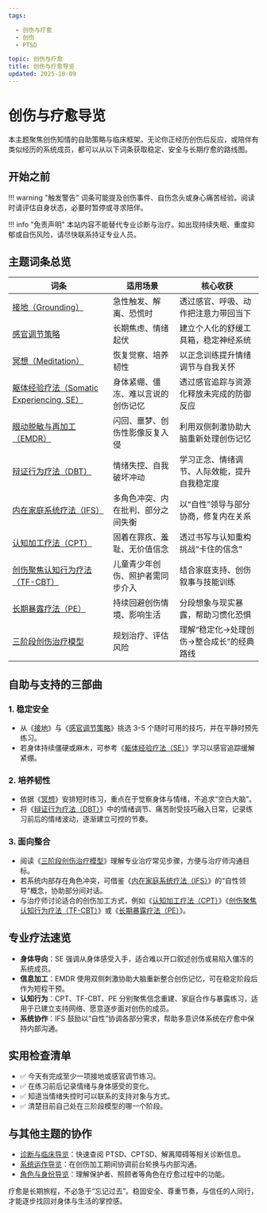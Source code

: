 ```yaml
---
tags:

  - 创伤与疗愈
  - 创伤
  - PTSD

topic: 创伤与疗愈
title: 创伤与疗愈导览
updated: 2025-10-09
---
```


# 创伤与疗愈导览

本主题聚焦创伤知情的自助策略与临床框架。无论你正经历创伤后反应，或陪伴有类似经历的系统成员，都可以从以下词条获取稳定、安全与长期疗愈的路线图。

## 开始之前

!!! warning "触发警告"
    词条可能提及创伤事件、自伤念头或身心痛苦经验。阅读时请评估自身状态，必要时暂停或寻求陪伴。

!!! info "免责声明"
    本站内容不能替代专业诊断与治疗。如出现持续失眠、重度抑郁或自伤风险，请尽快联系持证专业人员。

## 主题词条总览

| 词条 | 适用场景 | 核心收获 |
| --- | --- | --- |
| [接地（Grounding）](Grounding.md) | 急性触发、解离、恐慌时 | 透过感官、呼吸、动作把注意力带回当下 |
| [感官调节策略](Sensory-Regulation-Strategies.md) | 长期焦虑、情绪起伏 | 建立个人化的舒缓工具箱，稳定神经系统 |
| [冥想（Meditation）](Meditation.md) | 恢复觉察、培养韧性 | 以正念训练提升情绪调节与自我关怀 |
| [躯体经验疗法（Somatic Experiencing, SE）](Somatic-Experiencing-SE.md) | 身体紧绷、僵冻、难以言说的创伤记忆 | 透过感官追踪与资源化释放未完成的防御反应 |
| [眼动脱敏与再加工（EMDR）](Eye-Movement-Desensitization-Reprocessing-EMDR.md) | 闪回、噩梦、创伤性影像反复入侵 | 利用双侧刺激协助大脑重新处理创伤记忆 |
| [辩证行为疗法（DBT）](Dialectical-Behavior-Therapy-DBT.md) | 情绪失控、自我破坏冲动 | 学习正念、情绪调节、人际效能，提升自我稳定度 |
| [内在家庭系统疗法（IFS）](Internal-Family-Systems-IFS.md) | 多角色冲突、内在批判、部分之间失衡 | 以“自性”领导与部分协商，修复内在关系 |
| [认知加工疗法（CPT）](Cognitive-Processing-Therapy-CPT.md) | 固着在罪疚、羞耻、无价值信念 | 透过书写与认知重构挑战“卡住的信念” |
| [创伤聚焦认知行为疗法（TF-CBT）](Trauma-Focused-Cognitive-Behavioral-Therapy-TF-CBT.md) | 儿童青少年创伤、照护者需同步介入 | 结合家庭支持、创伤叙事与技能训练 |
| [长期暴露疗法（PE）](Prolonged-Exposure-Therapy-PE.md) | 持续回避创伤情境、影响生活 | 分段想象与现实暴露，帮助习惯化恐惧 |
| [三阶段创伤治疗模型](Three-Phase-Trauma-Treatment.md) | 规划治疗、评估风险 | 理解“稳定化→处理创伤→整合成长”的经典路线 |

## 自助与支持的三部曲

### 1. 稳定安全

- 从《[接地](Grounding.md)》与《[感官调节策略](Sensory-Regulation-Strategies.md)》挑选 3–5 个随时可用的技巧，并在平静时预先练习。
- 若身体持续僵硬或麻木，可参考《[躯体经验疗法（SE）](Somatic-Experiencing-SE.md)》学习以感官追踪缓解紧绷。

### 2. 培养韧性

- 依据《[冥想](Meditation.md)》安排短时练习，重点在于觉察身体与情绪，不追求“空白大脑”。
- 将《[辩证行为疗法（DBT）](Dialectical-Behavior-Therapy-DBT.md)》中的情绪调节、痛苦耐受技巧融入日常，记录练习前后的情绪波动，逐渐建立可控的节奏。

### 3. 面向整合

- 阅读《[三阶段创伤治疗模型](Three-Phase-Trauma-Treatment.md)》理解专业治疗常见步骤，方便与治疗师沟通目标。
- 若系统内部存在角色冲突，可借鉴《[内在家庭系统疗法（IFS）](Internal-Family-Systems-IFS.md)》的“自性领导”概念，协助部分间对话。
- 与治疗师讨论适合的创伤加工方式，例如《[认知加工疗法（CPT）](Cognitive-Processing-Therapy-CPT.md)》《[创伤聚焦认知行为疗法（TF-CBT）](Trauma-Focused-Cognitive-Behavioral-Therapy-TF-CBT.md)》或《[长期暴露疗法（PE）](Prolonged-Exposure-Therapy-PE.md)》。

## 专业疗法速览

- **身体导向**：SE 强调从身体感受入手，适合难以开口叙述创伤或易陷入僵冻的系统成员。
- **信息加工**：EMDR 使用双侧刺激协助大脑重新整合创伤记忆，可在稳定阶段后作为短程干预。
- **认知行为**：CPT、TF-CBT、PE 分别聚焦信念重建、家庭合作与暴露练习，适用于已建立支持网络、愿意逐步面对创伤的成员。
- **系统协作**：IFS 鼓励以“自性”协调各部分需求，帮助多意识体系统在疗愈中保持内部沟通。

## 实用检查清单

- ✅ 今天有完成至少一项接地或感官调节练习。
- ✅ 在练习前后记录情绪与身体感受的变化。
- ✅ 知道当情绪失控时可以联系的支持对象与方式。
- ✅ 清楚目前自己处在三阶段模型的哪一个阶段。

## 与其他主题的协作

- [诊断与临床导览](Clinical-Diagnosis-Guide.md)：快速查阅 PTSD、CPTSD、解离障碍等相关诊断信息。
- [系统运作导览](System-Operations.md)：在创伤加工期间协调前台轮换与内部沟通。
- [角色与身份导览](Roles-Identity-Guide.md)：理解保护者、照顾者等角色在疗愈过程中的功能。

疗愈是长期旅程，不必急于“忘记过去”。稳固安全、尊重节奏，与信任的人同行，才能逐步找回对身体与生活的掌控感。

